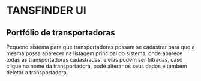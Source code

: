 # TANSFINDER UI
## Portfólio de transportadoras
Pequeno sistema para que transportadoras possam se cadastrar para que a mesma possa aparecer na listagem principal do sistema, onde aparece todas as transportadoras cadastradas. e elas podem ser filtradas, caso clique no nome da transportadora, pode alterar os seus dados e também deletar a transportadora.
